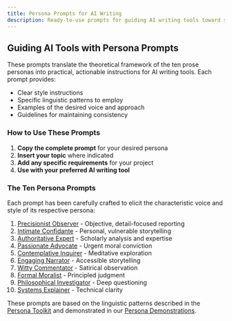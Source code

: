 ```yaml
---
title: Persona Prompts for AI Writing
description: Ready-to-use prompts for guiding AI writing tools toward specific prose personas
---
```


## Guiding AI Tools with Persona Prompts

These prompts translate the theoretical framework of the ten prose personas into practical, actionable instructions for AI writing tools. Each prompt provides:

- Clear style instructions
- Specific linguistic patterns to employ
- Examples of the desired voice and approach
- Guidelines for maintaining consistency

### How to Use These Prompts

1. **Copy the complete prompt** for your desired persona
2. **Insert your topic** where indicated
3. **Add any specific requirements** for your project
4. **Use with your preferred AI writing tool**

### The Ten Persona Prompts

Each prompt has been carefully crafted to elicit the characteristic voice and style of its respective persona:

1. [Precisionist Observer](/resources/persona-prompts/precisionist-observer-prompt/) - Objective, detail-focused reporting
2. [Intimate Confidante](/resources/persona-prompts/intimate-confidante-prompt/) - Personal, vulnerable storytelling
3. [Authoritative Expert](/resources/persona-prompts/authoritative-expert-prompt/) - Scholarly analysis and expertise
4. [Passionate Advocate](/resources/persona-prompts/passionate-advocate-prompt/) - Urgent moral conviction
5. [Contemplative Inquirer](/resources/persona-prompts/contemplative-inquirer-prompt/) - Meditative exploration
6. [Engaging Narrator](/resources/persona-prompts/engaging-narrator-prompt/) - Accessible storytelling
7. [Witty Commentator](/resources/persona-prompts/witty-commentator-prompt/) - Satirical observation
8. [Formal Moralist](/resources/persona-prompts/formal-moralist-prompt/) - Principled judgment
9. [Philosophical Investigator](/resources/persona-prompts/philosophical-investigator-prompt/) - Deep questioning
10. [Systems Explainer](/resources/persona-prompts/systems-explainer-prompt/) - Technical clarity

These prompts are based on the linguistic patterns described in the [Persona Toolkit](/persona-toolkit/) and demonstrated in our [Persona Demonstrations](/resources/persona-demonstrations/).